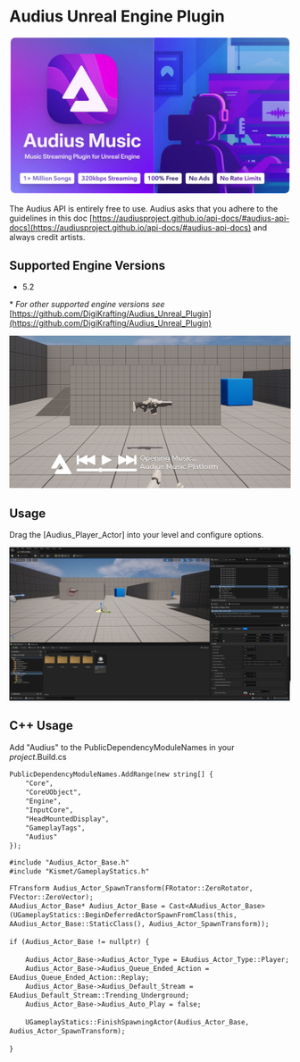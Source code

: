 # Audius Unreal Engine Plugin
![banner.png](https://github.com/DigiKrafting/Audius_Unreal_Plugin/raw/main/screenshots/banner.png)

The Audius API is entirely free to use. Audius asks that you adhere to the guidelines in this doc [https://audiusproject.github.io/api-docs/#audius-api-docs](https://audiusproject.github.io/api-docs/#audius-api-docs) and always credit artists.

## Supported Engine Versions

* 5.2

\* *For other supported engine versions see* [https://github.com/DigiKrafting/Audius_Unreal_Plugin](https://github.com/DigiKrafting/Audius_Unreal_Plugin)

![main.png](https://github.com/DigiKrafting/Audius_Unreal_Plugin/raw/main/screenshots/main.png)

## Usage

Drag the [Audius_Player_Actor] into your level and configure options.

![actor.png](https://github.com/DigiKrafting/Audius_Unreal_Plugin/raw/main/screenshots/actor.png)

## C++ Usage

Add "Audius" to the PublicDependencyModuleNames in your *project*.Build.cs

```
PublicDependencyModuleNames.AddRange(new string[] {
    "Core",
    "CoreUObject",
    "Engine",
    "InputCore",
    "HeadMountedDisplay",
    "GameplayTags",
    "Audius"
});
```

```
#include "Audius_Actor_Base.h"
#include "Kismet/GameplayStatics.h" 
```

```
FTransform Audius_Actor_SpawnTransform(FRotator::ZeroRotator, FVector::ZeroVector);
AAudius_Actor_Base* Audius_Actor_Base = Cast<AAudius_Actor_Base>(UGameplayStatics::BeginDeferredActorSpawnFromClass(this, AAudius_Actor_Base::StaticClass(), Audius_Actor_SpawnTransform));

if (Audius_Actor_Base != nullptr) {
	
	Audius_Actor_Base->Audius_Actor_Type = EAudius_Actor_Type::Player;
	Audius_Actor_Base->Audius_Queue_Ended_Action = EAudius_Queue_Ended_Action::Replay;
	Audius_Actor_Base->Audius_Default_Stream = EAudius_Default_Stream::Trending_Underground;
	Audius_Actor_Base->Audius_Auto_Play = false;
	
	UGameplayStatics::FinishSpawningActor(Audius_Actor_Base, Audius_Actor_SpawnTransform);
	
}
```


